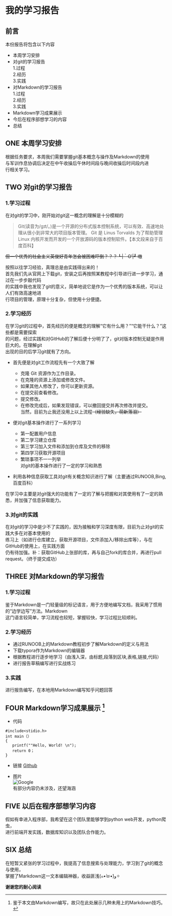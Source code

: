 # 我的学习报告
## 前言
本份报告将包含以下内容
* 本周学习安排
* 对git的学习报告  
   1.过程  
   2.经历  
   3.实践  
* 对Markdown的学习报告  
   1.过程  
   2.经历  
   3.实践  
* Markdown学习成果展示
* 今后在程序部想学习的内容
* 总结  
  
## ONE 本周学习安排
根据任务要求，本周我们需要掌握git基本概念与操作及Markdown的使用  
与军训作息协调后决定在中午收操后午休时间段与晚间收操后时间段内进  
行相关学习。  

## TWO 对git的学习报告
### 1.学习过程
在对git的学习中，刚开始对git这一概念的理解是十分模糊的  

>Git(读音为/gɪt/。)是一个开源的分布式版本控制系统，可以有效、高速地处理从很小到非常大的项目版本管理。 Git 是 Linus Torvalds 为了帮助管理 Linux 内核开发而开发的一个开放源码的版本控制软件。【本文段来自于百度百科】  

~~但一个优秀的社会主义英俊好青年怎会被困难吓倒？？？┗|｀O′|┛ 嗷~~   

按照以往学习经验，真理总是由实践得出来的！  
首先我们先从官网上下载git，安装之后再按照某教程中引导进行进一步学习，通过在一步步敲代码  
的实践中我也发现了git的意义，简单地说它是作为一个优秀的版本系统，可以让人们有效高速地进  
行项目的管理，原理十分复杂，但使用十分便捷。

### 2.学习经历
在学习git的过程中，首先经历的便是概念的理解“它有什么用？”“它能干什么？”这些都是需要探索  
的问题，经过实践和对GitHub的了解后便十分明了了，git对版本控制无疑是作用巨大的。在理解git  
出现的目的后学习git就有了方向。  

* 首先便是对git工作流程先有一个大致了解
   * 克隆 Git 资源作为工作目录。
   * 在克隆的资源上添加或修改文件。 
   * 如果其他人修改了，你可以更新资源。
   * 在提交前查看修改。
   * 提交修改。
   * 在修改完成后，如果发现错误，可以撤回提交并再次修改并提交。  
当然，目前为止我还没用上以上流程~~（经验缺失，萌新落泪）~~  

* 便对git基本操作进行了一系列学习
   * 第一配置用户信息
   * 第二学习建立仓库
   * 第三学习加入文件和添加到仓库及文件的移除  
   * 第四学习获取开源项目
   * 繁琐事项不一一列举  
对git的基本操作进行了一定的学习和熟悉  
  
* 利用各种信息获取工具对git有关概念知识进行了解（主要通过RUNOOB,Bing,百度百科）  

在学习中主要是对git强大的功能有了一定的了解与把握和对其使用有了一定的熟悉，并加强了信息获取能力。  
### 3.对git的实践  
在对git的学习中是少不了实践的，因为接触和学习深度有限，目前为止对git的实践大多在对基本使用的  
练习上（如进行仓库建立，获取开源项目，文件添加入/移除出库等），与在GitHub的使用上，在实践方面  
仍有待加强。补：获取GitHub上张部的库，再与自己fork的库合并，再进行pull request。（终于提交成功）  

## THREE 对Markdown的学习报告  
### 1.学习过程  
鉴于Markdown是一门轻量级的标记语言，用于方便地编写文档，我采用了惯用的“边学边写”方法。Markdown  
这门语言较简单，学习流程也较短，掌握较快，学习过程比较顺利。  
### 2.学习经历  
   * 通过RUNOOB上的Markdown教程初步了解Markdown的定义与用法  
   * 下载typora作为Markdown的编辑器
   * 根据教程进行逐步地学习（由浅入深，由标题,段落到区块,表格,链接,代码）  
   * 进行报告草稿编写进行实战练习  
### 3.实践  
进行报告编写，在本地用Markdown编写知乎问题回答  

## FOUR Markdown学习成果展示 [^注]  
[^注]:鉴于本文由Markdown编写，故只在此处展示几种未用上的Markdown技巧。  
   * 代码  
   ```c语言  
   #include<stidio.h>  
   int main（）
   {
      printf(""Hello, World! \n");
      return 0；
   }  
   ```
   * 链接
      [Github](https://github.com)  
     
   * 图片  
      ![Google](https://timgsa.baidu.com/timg?image&quality=80&size=b9999_10000&sec=1569216157&di=c7e27a792a4e339a761a740aac7bb198&imgtype=jpg&er=1&src=http%3A%2F%2Ffile.elecfans.com%2Fweb1%2FM00%2F68%2FEA%2FpIYBAFvNZMGAD80EAAG3kq1XBts525.png)    
有部分内容仍未涉及，还望海涵  

## FIVE 以后在程序部想学习内容  
假如有幸进入程序部，我希望在这个团队里能够学到python web开发，python爬虫，  
进行前端开发实践，数据库知识以及团队合作能力。  
## SIX 总结  
在短暂又紧张的学习过程中，我提高了信息搜索与处理能力，学习到了git的概念与使用，  
掌握了Markdown这一文本编辑神器，收益匪浅(๑•̀ㅂ•́)و✧   

**谢谢您的耐心阅读**